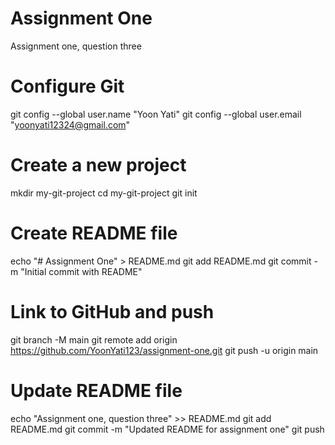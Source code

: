 # Assignment One
Assignment one, question three

# Configure Git
git config --global user.name "Yoon Yati"
git config --global user.email "yoonyati12324@gmail.com"

# Create a new project
mkdir my-git-project
cd my-git-project
git init

# Create README file
echo "# Assignment One" > README.md
git add README.md
git commit -m "Initial commit with README"

# Link to GitHub and push
git branch -M main
git remote add origin https://github.com/YoonYati123/assignment-one.git
git push -u origin main

# Update README file
echo "Assignment one, question three" >> README.md
git add README.md
git commit -m "Updated README for assignment one"
git push

